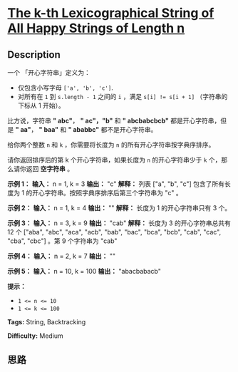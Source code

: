 # [The k-th Lexicographical String of All Happy Strings of Length n][title]

## Description

一个 「开心字符串」定义为：

  * 仅包含小写字母 `['a', 'b', 'c']`.
  * 对所有在 `1` 到 `s.length - 1` 之间的 `i` ，满足 `s[i] != s[i + 1]` （字符串的下标从 1 开始）。

比方说，字符串  **" abc"**， **" ac"，"b"** 和  **" abcbabcbcb"** 都是开心字符串，但是  **" aa"**，
**" baa"** 和  **" ababbc"** 都不是开心字符串。

给你两个整数 `n` 和 `k` ，你需要将长度为 `n` 的所有开心字符串按字典序排序。

请你返回排序后的第 k 个开心字符串，如果长度为 `n` 的开心字符串少于 `k` 个，那么请你返回 **空字符串**  。



**示例 1：**
            **输入：** n = 1, k = 3    **输出：** "c"    **解释：** 列表 ["a", "b", "c"] 包含了所有长度为 1 的开心字符串。按照字典序排序后第三个字符串为 "c" 。    

**示例 2：**
            **输入：** n = 1, k = 4    **输出：** ""    **解释：** 长度为 1 的开心字符串只有 3 个。    

**示例 3：**
            **输入：** n = 3, k = 9    **输出：** "cab"    **解释：** 长度为 3 的开心字符串总共有 12 个 ["aba", "abc", "aca", "acb", "bab", "bac", "bca", "bcb", "cab", "cac", "cba", "cbc"] 。第 9 个字符串为 "cab"    

**示例 4：**
            **输入：** n = 2, k = 7    **输出：** ""    

**示例 5：**
            **输入：** n = 10, k = 100    **输出：** "abacbabacb"    



**提示：**

  * `1 <= n <= 10`
  * `1 <= k <= 100`




**Tags:** String, Backtracking

**Difficulty:** Medium

## 思路

[title]: https://leetcode-cn.com/problems/the-k-th-lexicographical-string-of-all-happy-strings-of-length-n
